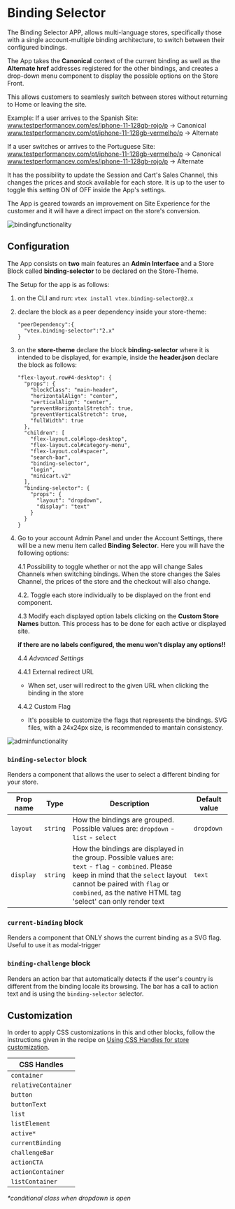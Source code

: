 # Binding Selector

The Binding Selector APP, allows multi-language stores, specifically those with a single account-multiple binding architecture, to switch between their configured bindings.

The App takes the **Canonical** context of the current binding as well as the **Alternate href** addresses registered for the other bindings, and creates a drop-down menu component to display the possible options on the Store Front.

This allows customers to seamlesly switch between stores without returning to Home or leaving the site.

Example:
If a user arrives to the Spanish Site:
www.testperformancev.com/es/iphone-11-128gb-rojo/p -> Canonical
www.testperformancev.com/pt/iphone-11-128gb-vermelho/p -> Alternate

If a user switches or arrives to the Portuguese Site:
www.testperformancev.com/pt/iphone-11-128gb-vermelho/p -> Canonical
www.testperformancev.com/es/iphone-11-128gb-rojo/p -> Alternate

It has the possibility to update the Session and Cart's Sales Channel, this changes the prices and stock available for each store. It is up to the user to toggle this setting ON of OFF inside the App's settings.

The App is geared towards an improvement on Site Experience for the customer and it will have a direct impact on the store's conversion.

![bindingfunctionality](/docs/bindingfunctionality.gif)

## Configuration

The App consists on **two** main features an **Admin Interface** and a Store Block called **binding-selector** to be declared on the Store-Theme.

The Setup for the app is as follows:

1. on the CLI and run: `vtex install vtex.binding-selector@2.x`
2. declare the block as a peer dependency inside your store-theme:

   ```
   "peerDependency":{
     "vtex.binding-selector":"2.x"
   }
   ```

3. on the **store-theme** declare the block **binding-selector** where it is intended to be displayed, for example, inside the **header.json** declare the block as follows:

   ```
   "flex-layout.row#4-desktop": {
     "props": {
       "blockClass": "main-header",
       "horizontalAlign": "center",
       "verticalAlign": "center",
       "preventHorizontalStretch": true,
       "preventVerticalStretch": true,
       "fullWidth": true
     },
     "children": [
       "flex-layout.col#logo-desktop",
       "flex-layout.col#category-menu",
       "flex-layout.col#spacer",
       "search-bar",
       "binding-selector",
       "login",
       "minicart.v2"
     ],
     "binding-selector": {
       "props": {
         "layout": "dropdown",
         "display": "text"
       }
     }
   }

   ```

4. Go to your account Admin Panel and under the Account Settings, there will be a new menu item called **Binding Selector**. Here you will have the following options:

   4.1 Possibility to toggle whether or not the app will change Sales Channels when switching bindings. When the store changes the Sales Channel, the prices of the store and the checkout will also change.

   4.2. Toggle each store individually to be displayed on the front end component.

   4.3 Modify each displayed option labels clicking on the **Custom Store Names** button. This process has to be done for each active or displayed site.

    **if there are no labels configured, the menu won't display any options!!**

   4.4 _Advanced Settings_

    4.4.1 External redirect URL
      - When set, user will redirect to the given URL when clicking the binding in the store

    4.4.2 Custom Flag
      - It's possible to customize the flags that represents the bindings. SVG files, with a 24x24px size, is recommended to mantain consistency.

![adminfunctionality](/docs/admininterface.gif)

### `binding-selector` block

Renders a component that allows the user to select a different binding for your store.

| Prop name | Type     | Description                                                                                    | Default value |
| --------- | -------- | ---------------------------------------------------------------------------------------------- | ------------- |
| `layout`  | `string` | How the bindings are grouped. Possible values are: `dropdown` - `list` - `select`            | `dropdown`    |
| `display` | `string` | How the bindings are displayed in the group. Possible values are: `text` - `flag` - `combined`. Please keep in mind that the `select` layout cannot be paired with `flag` or `combined`, as the native HTML tag 'select' can only render text | `text`        |

### `current-binding` block

Renders a component that ONLY shows the current binding as a SVG flag. Useful to use it as modal-trigger

### `binding-challenge` block

Renders an action bar that automatically detects if the user's country is different from the binding locale its browsing.
The bar has a call to action text and is using the `binding-selector` selector.

## Customization

In order to apply CSS customizations in this and other blocks, follow the instructions given in the recipe on [Using CSS Handles for store customization](https://vtex.io/docs/recipes/style/using-css-handles-for-store-customization).

| CSS Handles         |
| ------------------- |
| `container`         |
| `relativeContainer` |
| `button`            |
| `buttonText`        |
| `list`              |
| `listElement`       |
| `active*`           |
| `currentBinding`    |
| `challengeBar`      |
| `actionCTA`         |
| `actionContainer`   |
| `listContainer`     |

_\*conditional class when dropdown is open_
